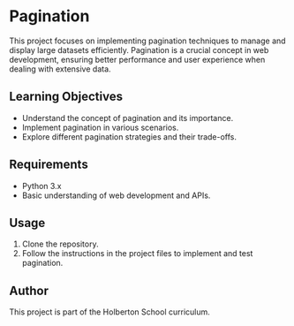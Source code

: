 # Pagination

This project focuses on implementing pagination techniques to manage and display large datasets efficiently. Pagination is a crucial concept in web development, ensuring better performance and user experience when dealing with extensive data.

## Learning Objectives

- Understand the concept of pagination and its importance.
- Implement pagination in various scenarios.
- Explore different pagination strategies and their trade-offs.

## Requirements

- Python 3.x
- Basic understanding of web development and APIs.

## Usage

1. Clone the repository.
2. Follow the instructions in the project files to implement and test pagination.

## Author

This project is part of the Holberton School curriculum.
